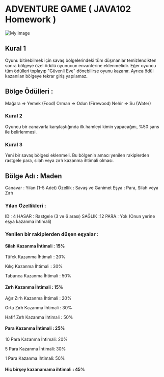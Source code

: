 # ADVENTURE GAME ( JAVA102 Homework )
![My image](https://github.com/ZU1234/JAVA102/blob/main/AdvantureGame/Oyun%C3%96zellikleri.png?raw=true "Optional Title")
## Kural 1 
Oyunu bitirebilmek için savaş bölgelerindeki tüm düşmanlar temizlendikten sonra bölgeye özel ödülü oyunucun envanterine eklenmelidir. Eğer oyuncu tüm ödülleri toplayıp "Güvenli Eve" dönebilirse oyunu kazanır. Ayrıca ödül kazanılan bölgeye tekrar giriş yapılamaz.
## Bölge Ödülleri :

Mağara => Yemek (Food)
Orman => Odun (Firewood)
Nehir => Su (Water)

### Kural 2  
Oyuncu bir canavarla karşılaştığında ilk hamleyi kimin yapacağını, %50 şans ile belirlenmesi.
### Kural 3 
Yeni bir savaş bölgesi eklenmeli. Bu bölgenin amacı yenilen rakiplerden rastgele para, silah veya zırh kazanma ihtimali olması.

## Bölge Adı : Maden

Canavar : Yılan (1-5 Adet)
Özellik : Savaş ve Ganimet
Eşya : Para, Silah veya Zırh

### Yılan Özellikleri :
ID : 4
HASAR : Rastgele (3 ve 6 arası)
SAĞLIK :12
PARA : Yok (Onun yerine eşya kazanma ihtimali)

### Yenilen bir rakiplerden düşen eşyalar :
#### Silah Kazanma İhtimali : 15%
Tüfek Kazanma İhtimali : 20%

Kılıç Kazanma İhtimali : 30%

Tabanca Kazanma İhtimali : 50%
#### Zırh Kazanma İhtimali : 15%
Ağır Zırh Kazanma İhtimali : 20%

Orta Zırh Kazanma İhtimali : 30%

Hafif Zırh Kazanma İhtimali : 50%
#### Para Kazanma İhtimali : 25%
10 Para Kazanma İhtimali: 20%

5 Para Kazanma İhtimali: 30%

1 Para Kazanma İhtimali: 50%
#### Hiç birşey kazanamama ihtimali : 45%

